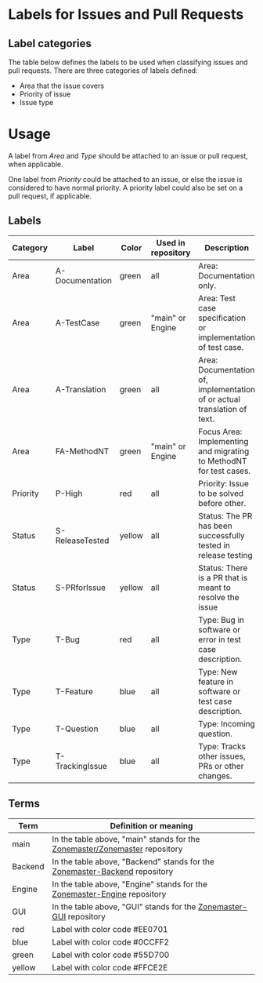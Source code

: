 # Labels for Issues and Pull Requests

## Label categories

The table below defines the labels to be used when classifying issues and pull requests. There
are three categories of labels defined:

* Area that the issue covers
* Priority of issue
* Issue type

# Usage

A label from *Area* and *Type* should be attached to an issue or pull request,
when applicable.

One label from *Priority* could be attached to an issue, or else the issue is considered
to have normal priority. A priority label could also be set on a pull request, if applicable.

## Labels

Category | Label            | Color  | Used in repository | Description
---------|------------------|--------|--------------------|------------------------------------
Area     | A-Documentation  | green  | all                | Area: Documentation only.
Area     | A-TestCase       | green  | "main" or Engine   | Area: Test case specification or implementation of test case.
Area     | A-Translation    | green  | all                | Area: Documentation of, implementation of or actual translation of text.
Area     | FA-MethodNT      | green  | "main" or Engine   | Focus Area: Implementing and migrating to MethodNT for test cases.
Priority | P-High           | red    | all                | Priority: Issue to be solved before other.
Status   | S-ReleaseTested  | yellow | all                | Status: The PR has been successfully tested in release testing
Status   | S-PRforIssue     | yellow | all                | Status: There is a PR that is meant to resolve the issue
Type     | T-Bug            | red    | all                | Type: Bug in software or error in test case description.
Type     | T-Feature        | blue   | all                | Type: New feature in software or test case description.
Type     | T-Question       | blue   | all                | Type: Incoming question.
Type     | T-TrackingIssue  | blue   | all                | Type: Tracks other issues, PRs or other changes.

## Terms

Term     | Definition or meaning
---------|---------------------------------------------
main     | In the table above, "main" stands for the [Zonemaster/Zonemaster] repository
Backend  | In the table above, "Backend" stands for the [Zonemaster-Backend] repository
Engine   | In the table above, "Engine" stands for the [Zonemaster-Engine] repository
GUI      | In the table above, "GUI" stands for the [Zonemaster-GUI] repository
red      | Label with color code #EE0701
blue     | Label with color code #0CCFF2
green    | Label with color code #55D700
yellow   | Label with color code #FFCE2E


[Zonemaster/Zonemaster]:    https://github.com/zonemaster/zonemaster
[Zonemaster-Backend]:       https://github.com/zonemaster/zonemaster-backend
[Zonemaster-Engine]:        https://github.com/zonemaster/zonemaster-engine
[Zonemaster-GUI]:           https://github.com/zonemaster/zonemaster-gui
